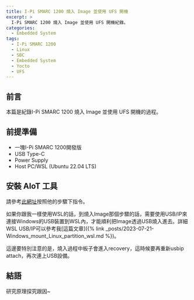 ```yaml
---
title: I-Pi SMARC 1200 燒入 Image 並使用 UFS 開機
excerpt: >
  I-Pi SMARC 1200 燒入 Image 並使用 UFS 開機紀錄。
categories:
  - Embedded System
tags:
  - I-Pi SMARC 1200
  - Linux
  - SBC
  - Embedded System
  - Yocto
  - UFS
---
```

## 前言
本篇是紀錄I-Pi SMARC 1200 燒入 Image 並使用 UFS 開機的過程。
## 前提準備
* 一塊I-Pi SMARC 1200開發版
* USB Type-C
* Power Supply
* Host PC/WSL (Ubuntu 22.04 LTS)

## 安裝 AIoT 工具

請參考[此網址](https://docs.ipi.wiki/SMARC/ipi-smarc-1200/AIoTToolInstallation.html)按照他的步驟下指令。

如果你跟我一樣使用WSL的話，到燒入Image那個步驟的話，需要使用USB/IP來連接Windows的USB裝置到WSL內，才能順利把Image透過USB燒入進去。詳細WSL USB/IP可以參考我[這篇文章]({% link _posts/2023-07-21-Windows_mount_Linux_partition_wsl.md %})。

這邊要特別注意的是，燒入過程中板子會進入recovery，這時候要再重新usbip attach，再次連上USB設備。

## 結語
研究原理探究跟因~